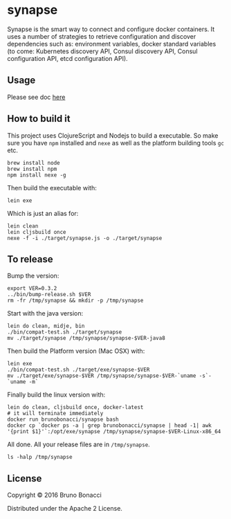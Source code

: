 # synapse

Synapse is the smart way to connect and configure docker containers.
It uses a number of strategies to retrieve configuration and discover
dependencies such as: environment variables, docker standard variables
(to come: Kubernetes discovery API, Consul discovery API, Consul
configuration API, etcd configuration API).

## Usage

Please see doc [here](../README.md)

## How to build it

This project uses ClojureScript and Nodejs to build a executable.
So make sure you have `npm` installed and `nexe` as well as the platform
building tools `gc` etc.

    brew install node
    brew install npm
    npm install nexe -g

Then build the executable with:

    lein exe

Which is just an alias for:

    lein clean
    lein cljsbuild once
    nexe -f -i ./target/synapse.js -o ./target/synapse

## To release

Bump the version:

    export VER=0.3.2
    ../bin/bump-release.sh $VER
    rm -fr /tmp/synapse && mkdir -p /tmp/synapse


Start with the java version:

    lein do clean, midje, bin
    ./bin/compat-test.sh ./target/synapse
    mv ./target/synapse /tmp/synapse/synapse-$VER-java8

Then build the Platform version (Mac OSX) with:

    lein exe
    ./bin/compat-test.sh ./target/exe/synapse-$VER
    mv ./target/exe/synapse-$VER /tmp/synapse/synapse-$VER-`uname -s`-`uname -m`

Finally build the linux version with:

    lein do clean, cljsbuild once, docker-latest
    # it will terminate immediately
    docker run brunobonacci/synapse bash
    docker cp `docker ps -a | grep brunobonacci/synapse | head -1| awk '{print $1}'`:/opt/exe/synapse /tmp/synapse/synapse-$VER-Linux-x86_64

All done. All your release files are in `/tmp/synapse`.

    ls -halp /tmp/synapse


## License

Copyright © 2016 Bruno Bonacci

Distributed under the Apache 2 License.
